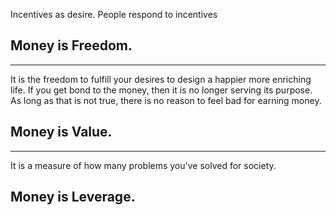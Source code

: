 Incentives as desire. 
People respond to incentives

## Money is Freedom.
---
It is the freedom to fulfill your desires to design a happier more enriching life. 
If you get bond to the money, then it is no longer serving its purpose. 
As long as that is not true, there is no reason to feel bad for earning money. 

## Money is Value. 
--- 
It is a measure of how many problems you've solved for society. 

Money is Leverage.
---

